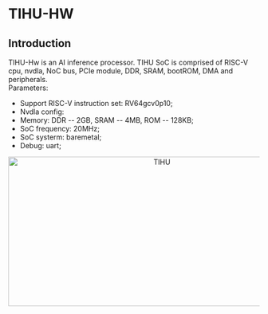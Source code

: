 # TIHU-HW
## Introduction  
TIHU-Hw is an AI inference processor. TIHU SoC is comprised of RISC-V cpu, nvdla, NoC bus, PCIe module, DDR, SRAM, bootROM, DMA and peripherals.  
Parameters:  
* Support RISC-V instruction set: RV64gcv0p10;  
* Nvdla config:  
* Memory: DDR -- 2GB, SRAM -- 4MB, ROM -- 128KB;
* SoC frequency: 20MHz;  
* SoC systerm: baremetal;
* Debug: uart;

<div align=center>
<img src="https://github.com/LCAI-TIHU/SW/tree/main/doc/AIPU_structure.png" width="600" height="300" alt="TIHU"/><br/>
</div>
